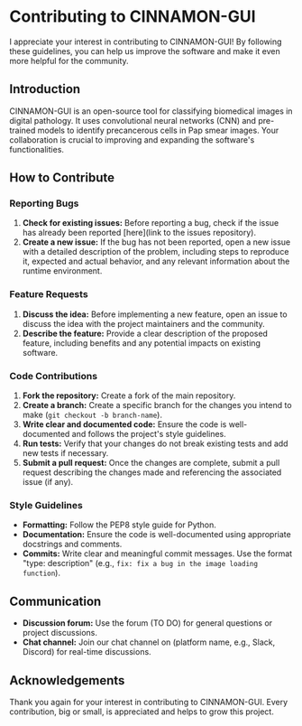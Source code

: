 # Contributing to CINNAMON-GUI

I appreciate your interest in contributing to CINNAMON-GUI! By following these guidelines, you can help us improve the software and make it even more helpful for the community.

## Introduction

CINNAMON-GUI is an open-source tool for classifying biomedical images in digital pathology. It uses convolutional neural networks (CNN) and pre-trained models to identify precancerous cells in Pap smear images. Your collaboration is crucial to improving and expanding the software's functionalities.

## How to Contribute

### Reporting Bugs

1. **Check for existing issues:** Before reporting a bug, check if the issue has already been reported [here](link to the issues repository).
2. **Create a new issue:** If the bug has not been reported, open a new issue with a detailed description of the problem, including steps to reproduce it, expected and actual behavior, and any relevant information about the runtime environment.

### Feature Requests

1. **Discuss the idea:** Before implementing a new feature, open an issue to discuss the idea with the project maintainers and the community.
2. **Describe the feature:** Provide a clear description of the proposed feature, including benefits and any potential impacts on existing software.

### Code Contributions

1. **Fork the repository:** Create a fork of the main repository.
2. **Create a branch:** Create a specific branch for the changes you intend to make (`git checkout -b branch-name`).
3. **Write clear and documented code:** Ensure the code is well-documented and follows the project's style guidelines.
4. **Run tests:** Verify that your changes do not break existing tests and add new tests if necessary.
5. **Submit a pull request:** Once the changes are complete, submit a pull request describing the changes made and referencing the associated issue (if any).

### Style Guidelines

- **Formatting:** Follow the PEP8 style guide for Python.
- **Documentation:** Ensure the code is well-documented using appropriate docstrings and comments.
- **Commits:** Write clear and meaningful commit messages. Use the format "type: description" (e.g., `fix: fix a bug in the image loading function`).

## Communication

- **Discussion forum:** Use the forum (TO DO) for general questions or project discussions.
- **Chat channel:** Join our chat channel on (platform name, e.g., Slack, Discord) for real-time discussions.

## Acknowledgements

Thank you again for your interest in contributing to CINNAMON-GUI. Every contribution, big or small, is appreciated and helps to grow this project.

